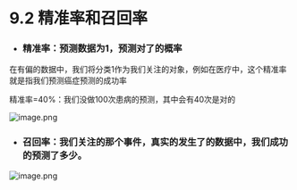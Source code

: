 # 9.2 精准率和召回率

- ### 精准率：预测数据为1，预测对了的概率

在有偏的数据中，我们将分类1作为我们关注的对象，例如在医疗中，这个精准率就是指我们预测癌症预测的成功率

精准率=40%：我们没做100次患病的预测，其中会有40次是对的

![image.png](https://upload-images.jianshu.io/upload_images/7220971-53408f4b28b46848.png?imageMogr2/auto-orient/strip%7CimageView2/2/w/1240)

- ### 召回率：我们关注的那个事件，真实的发生了的数据中，我们成功的预测了多少。
![image.png](https://upload-images.jianshu.io/upload_images/7220971-4b2c55a147364651.png?imageMogr2/auto-orient/strip%7CimageView2/2/w/1240)
